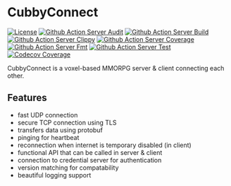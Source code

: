 # CubbyConnect

[![License](https://img.shields.io/github/license/CubbyTeam/CubbyConnect)](https://github.com/CubbyTeam/CubbyConnect/blob/main/LICENSE)
[![Github Action Server Audit](https://img.shields.io/github/workflow/status/CubbyTeam/CubbyConnect/Server%20Audit?label=Server%20Audit&logo=Github)](https://github.com/CubbyTeam/CubbyConnect/actions/workflows/server-audit.yml)
[![Github Action Server Build](https://img.shields.io/github/workflow/status/CubbyTeam/CubbyConnect/Server%20Build?label=Server%20Build&logo=Github)](https://github.com/CubbyTeam/CubbyConnect/actions/workflows/server-build.yml)
[![Github Action Server Clippy](https://img.shields.io/github/workflow/status/CubbyTeam/CubbyConnect/Server%20Clippy?label=Server%20Clippy&logo=Github)](https://github.com/CubbyTeam/CubbyConnect/actions/workflows/server-clippy.yml)
[![Github Action Server Coverage](https://img.shields.io/github/workflow/status/CubbyTeam/CubbyConnect/Server%20Coverage?label=Server%20Coverage&logo=Github)](https://github.com/CubbyTeam/CubbyConnect/actions/workflows/server-coverage.yml)
[![Github Action Server Fmt](https://img.shields.io/github/workflow/status/CubbyTeam/CubbyConnect/Server%20Fmt?label=Server%20Fmt&logo=Github)](https://github.com/CubbyTeam/CubbyConnect/actions/workflows/server-fmt.yml)
[![Github Action Server Test](https://img.shields.io/github/workflow/status/CubbyTeam/CubbyConnect/Server%20Test?label=Server%20Test&logo=Github)](https://github.com/CubbyTeam/CubbyConnect/actions/workflows/server-test.yml)
[![Codecov Coverage](https://img.shields.io/codecov/c/gh/CubbyTeam/CubbyConnect?logo=Codecov)](https://app.codecov.io/gh/CubbyTeam/CubbyConnect)

CubbyConnect is a voxel-based MMORPG server & client connecting each other.

## Features

- fast UDP connection
- secure TCP connection using TLS
- transfers data using protobuf
- pinging for heartbeat
- reconnection when internet is temporary disabled (in client)
- functional API that can be called in server & client
- connection to credential server for authentication
- version matching for compatability
- beautiful logging support
